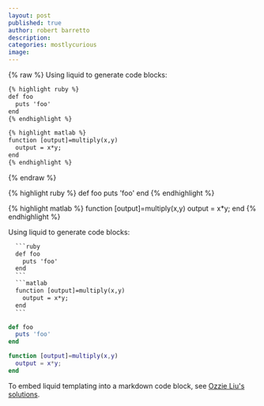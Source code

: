 ```yaml
---
layout: post
published: true
author: robert barretto
description:
categories: mostlycurious
image:
---
```

{% raw %}
Using liquid to generate code blocks:
```html
{% highlight ruby %}
def foo
  puts 'foo'
end
{% endhighlight %}

{% highlight matlab %}
function [output]=multiply(x,y)
  output = x*y;
end
{% endhighlight %}
```
{% endraw %}

{% highlight ruby %}
def foo
  puts 'foo'
end
{% endhighlight %}

{% highlight matlab %}
function [output]=multiply(x,y)
  output = x*y;
end
{% endhighlight %}

Using liquid to generate code blocks:
`````html
  ```ruby
  def foo
    puts 'foo'
  end
  ```
  ```matlab
  function [output]=multiply(x,y)
    output = x*y;
  end
  ```
`````

```ruby
def foo
  puts 'foo'
end
```
```matlab
function [output]=multiply(x,y)
  output = x*y;
end
```

To embed liquid templating into a markdown code block, see [Ozzie Liu's solutions](http://ozzieliu.com/2016/04/26/writing-liquid-template-in-markdown-with-jekyll/).
